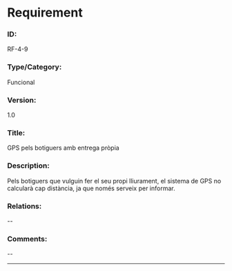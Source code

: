 # Requirement

### ID:
RF-4-9

### Type/Category:
Funcional

### Version:
1.0

### Title:
GPS pels botiguers amb entrega pròpia

### Description:
Pels botiguers que vulguin fer el seu propi lliurament, el sistema de GPS no calcularà cap distància, ja que només serveix per informar. 

### Relations:
--

### Comments:
--

---